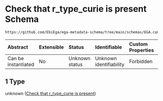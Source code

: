 # Check that r_type_curie is present Schema

```txt
https://github.com/EbiEga/ega-metadata-schema/tree/main/schemas/EGA.common-definitions.json#/definitions/relationship_object/properties/r_type/anyOf/1
```



| Abstract            | Extensible | Status         | Identifiable            | Custom Properties | Additional Properties | Access Restrictions | Defined In                                                                                |
| :------------------ | :--------- | :------------- | :---------------------- | :---------------- | :-------------------- | :------------------ | :---------------------------------------------------------------------------------------- |
| Can be instantiated | No         | Unknown status | Unknown identifiability | Forbidden         | Allowed               | none                | [EGA.common-definitions.json*](../out/EGA.common-definitions.json "open original schema") |

## 1 Type

unknown ([Check that r_type_curie is present](ega-4-definitions-ega-relationships-object-properties-type-of-the-relationship-anyof-check-that-r_type_curie-is-present.md))
